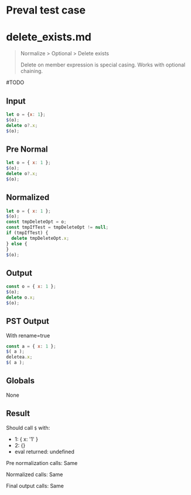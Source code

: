 # Preval test case

# delete_exists.md

> Normalize > Optional > Delete exists
>
> Delete on member expression is special casing. Works with optional chaining.

#TODO

## Input

`````js filename=intro
let o = {x: 1};
$(o);
delete o?.x;
$(o);
`````

## Pre Normal

`````js filename=intro
let o = { x: 1 };
$(o);
delete o?.x;
$(o);
`````

## Normalized

`````js filename=intro
let o = { x: 1 };
$(o);
const tmpDeleteOpt = o;
const tmpIfTest = tmpDeleteOpt != null;
if (tmpIfTest) {
  delete tmpDeleteOpt.x;
} else {
}
$(o);
`````

## Output

`````js filename=intro
const o = { x: 1 };
$(o);
delete o.x;
$(o);
`````

## PST Output

With rename=true

`````js filename=intro
const a = { x: 1 };
$( a );
deletea.x;
$( a );
`````

## Globals

None

## Result

Should call `$` with:
 - 1: { x: '1' }
 - 2: {}
 - eval returned: undefined

Pre normalization calls: Same

Normalized calls: Same

Final output calls: Same
